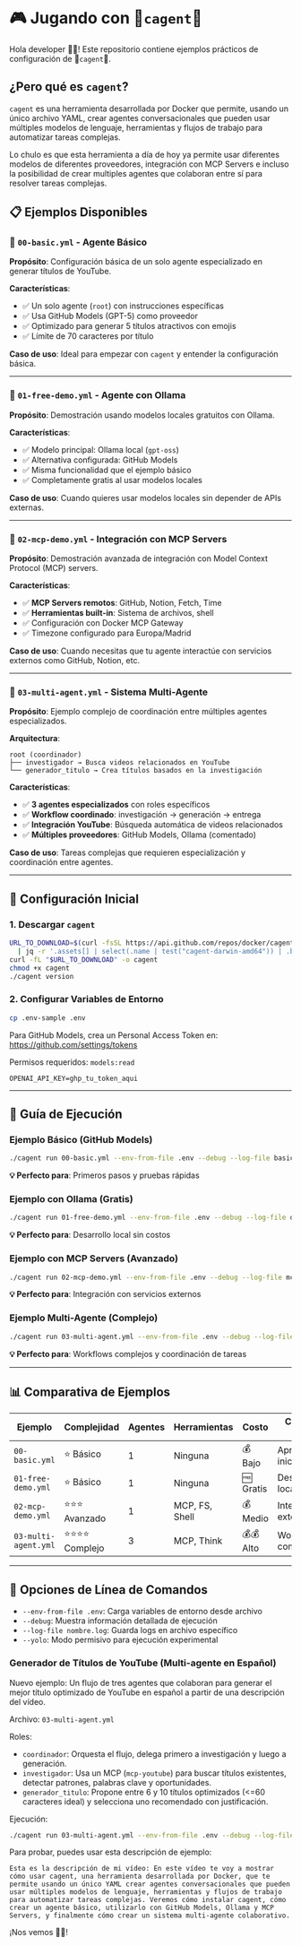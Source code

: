 
# 🎮 Jugando con 🤖`cagent`🤖 

Hola developer 👋🏻! Este repositorio contiene ejemplos prácticos de configuración de 🤖`cagent`🤖.

## ¿Pero qué es `cagent`?

`cagent` es una herramienta desarrollada por Docker que permite, usando un único archivo YAML, crear agentes conversacionales que pueden usar múltiples modelos de lenguaje, herramientas y flujos de trabajo para automatizar tareas complejas.

Lo chulo es que esta herramienta a día de hoy ya permite usar diferentes modelos de diferentes proveedores, integración con MCP Servers e incluso la posibilidad de crear multiples agentes que colaboran entre sí para resolver tareas complejas.

## 📋 Ejemplos Disponibles

### 📁 `00-basic.yml` - Agente Básico
**Propósito**: Configuración básica de un solo agente especializado en generar títulos de YouTube.

**Características**:
- ✅ Un solo agente (`root`) con instrucciones específicas
- ✅ Usa GitHub Models (GPT-5) como proveedor
- ✅ Optimizado para generar 5 títulos atractivos con emojis
- ✅ Límite de 70 caracteres por título

**Caso de uso**: Ideal para empezar con `cagent` y entender la configuración básica.

---

### 📁 `01-free-demo.yml` - Agente con Ollama
**Propósito**: Demostración usando modelos locales gratuitos con Ollama.

**Características**:
- ✅ Modelo principal: Ollama local (`gpt-oss`)
- ✅ Alternativa configurada: GitHub Models
- ✅ Misma funcionalidad que el ejemplo básico
- ✅ Completamente gratis al usar modelos locales

**Caso de uso**: Cuando quieres usar modelos locales sin depender de APIs externas.

---

### 📁 `02-mcp-demo.yml` - Integración con MCP Servers
**Propósito**: Demostración avanzada de integración con Model Context Protocol (MCP) servers.

**Características**:
- ✅ **MCP Servers remotos**: GitHub, Notion, Fetch, Time
- ✅ **Herramientas built-in**: Sistema de archivos, shell
- ✅ Configuración con Docker MCP Gateway
- ✅ Timezone configurado para Europa/Madrid

**Caso de uso**: Cuando necesitas que tu agente interactúe con servicios externos como GitHub, Notion, etc.

---

### 📁 `03-multi-agent.yml` - Sistema Multi-Agente
**Propósito**: Ejemplo complejo de coordinación entre múltiples agentes especializados.

**Arquitectura**:
```
root (coordinador)
├── investigador → Busca videos relacionados en YouTube
└── generador_titulo → Crea títulos basados en la investigación
```

**Características**:
- ✅ **3 agentes especializados** con roles específicos
- ✅ **Workflow coordinado**: investigación → generación → entrega
- ✅ **Integración YouTube**: Búsqueda automática de videos relacionados
- ✅ **Múltiples proveedores**: GitHub Models, Ollama (comentado)

**Caso de uso**: Tareas complejas que requieren especialización y coordinación entre agentes.

---

## 🚀 Configuración Inicial

### 1. Descargar `cagent`

```bash
URL_TO_DOWNLOAD=$(curl -fsSL https://api.github.com/repos/docker/cagent/releases/latest \
  | jq -r '.assets[] | select(.name | test("cagent-darwin-amd64")) | .browser_download_url')
curl -fL "$URL_TO_DOWNLOAD" -o cagent
chmod +x cagent
./cagent version
```

### 2. Configurar Variables de Entorno

```bash
cp .env-sample .env
```

Para GitHub Models, crea un Personal Access Token en: https://github.com/settings/tokens

Permisos requeridos: `models:read`

```dotenv
OPENAI_API_KEY=ghp_tu_token_aqui
```

---

## 🎯 Guía de Ejecución

### Ejemplo Básico (GitHub Models)
```bash
./cagent run 00-basic.yml --env-from-file .env --debug --log-file basic.log
```
**💡 Perfecto para**: Primeros pasos y pruebas rápidas

### Ejemplo con Ollama (Gratis)
```bash
./cagent run 01-free-demo.yml --env-from-file .env --debug --log-file ollama.log
```
**💡 Perfecto para**: Desarrollo local sin costos

### Ejemplo con MCP Servers (Avanzado)
```bash
./cagent run 02-mcp-demo.yml --env-from-file .env --debug --log-file mcp.log
```
**💡 Perfecto para**: Integración con servicios externos

### Ejemplo Multi-Agente (Complejo)
```bash
./cagent run 03-multi-agent.yml --env-from-file .env --debug --log-file multi-agent.log --yolo
```
**💡 Perfecto para**: Workflows complejos y coordinación de tareas

---

## 📊 Comparativa de Ejemplos

| Ejemplo | Complejidad | Agentes | Herramientas | Costo | Caso de Uso |
|---------|-------------|---------|--------------|-------|-------------|
| `00-basic.yml` | ⭐ Básico | 1 | Ninguna | 💰 Bajo | Aprendizaje inicial |
| `01-free-demo.yml` | ⭐ Básico | 1 | Ninguna | 🆓 Gratis | Desarrollo local |
| `02-mcp-demo.yml` | ⭐⭐⭐ Avanzado | 1 | MCP, FS, Shell | 💰 Medio | Integración externa |
| `03-multi-agent.yml` | ⭐⭐⭐⭐ Complejo | 3 | MCP, Think | 💰💰 Alto | Workflows complejos |

---

## 🔧 Opciones de Línea de Comandos

- `--env-from-file .env`: Carga variables de entorno desde archivo
- `--debug`: Muestra información detallada de ejecución
- `--log-file nombre.log`: Guarda logs en archivo específico
- `--yolo`: Modo permisivo para ejecución experimental

### Generador de Títulos de YouTube (Multi-agente en Español)

Nuevo ejemplo: Un flujo de tres agentes que colaboran para generar el mejor título optimizado de YouTube en español a partir de una descripción del vídeo.

Archivo: `03-multi-agent.yml`

Roles:
- `coordinador`: Orquesta el flujo, delega primero a investigación y luego a generación.
- `investigador`: Usa un MCP (`mcp-youtube`) para buscar títulos existentes, detectar patrones, palabras clave y oportunidades.
- `generador_titulo`: Propone entre 6 y 10 títulos optimizados (<=60 caracteres ideal) y selecciona uno recomendado con justificación.

Ejecución:
```bash
./cagent run 03-multi-agent.yml --env-from-file .env --debug --log-file yt-titulos.log --yolo
```

Para probar, puedes usar esta descripción de ejemplo:

```text
Esta es la descripción de mi vídeo: En este vídeo te voy a mostrar cómo usar cagent, una herramienta desarrollada por Docker, que te permite usando un único YAML crear agentes conversacionales que pueden usar múltiples modelos de lenguaje, herramientas y flujos de trabajo para automatizar tareas complejas. Veremos cómo instalar cagent, cómo crear un agente básico, utilizarlo con GitHub Models, Ollama y MCP Servers, y finalmente cómo crear un sistema multi-agente colaborativo.
```


¡Nos vemos 👋🏻!
